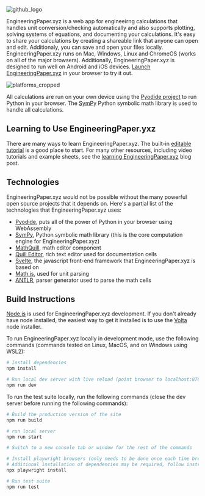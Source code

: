 ![github_logo](https://user-images.githubusercontent.com/6439649/212775436-497386bc-ff12-4d79-a994-057e6bcedb9d.svg)

EngineeringPaper.xyz is a web app for engineeirng calculations that handles unit conversion/checking automatically and also supports plotting, solving systems of equations, and documenting your calculations. It's easy to share your calculations by creating a shareable link that anyone can open and edit. Additionaly, you can save and open your files locally. EngineeringPaper.xzy runs on Mac, Windows, Linux and ChromeOS (works on all of the major browsers). Additionally, EngineeringPaper.xyz is designed to run well on Android and iOS devices. [Launch EngineeringPaper.xyz](https://EngineeringPaper.xyz) in your browser to try it out.

![platforms_cropped](https://user-images.githubusercontent.com/6439649/212774749-caab6190-7a45-4f04-a31c-ffdb6b6e4b96.png)

All calculations are run on your own device using the [Pyodide project](https://pyodide.org) to run Python in your browser. The 
[SymPy](https://www.sympy.org) Python symbolic math library is used to handle all calculations. 

## Learning to Use EngineeringPaper.yxz
There are many ways to learn EngineeringPaper.xyz. The built-in [editable tutorial](https://engineeringpaper.xyz/CUsUSuwHkHzNyButyCHEng) is a good place to start. For many other resources, including video tutorials and example sheets, see the 
[learning EngineeringPaper.xyz](https://blog.engineeringpaper.xyz/engineeringpaperxyz-tutorial) blog post.

## Technologies
EngineeringPaper.xyz would not be possible without the many powerful open source projects that it depends on. Here's a partial list of the technologies that EngineeringPaper.xyz uses:
* [Pyodide](https://pyodide.org), puts all of the power of Python in your browser using WebAssembly
* [SymPy](https://www.sympy.org), Python symbolic math library (this is the core computation engine for EngineeringPaper.xyz)
* [MathQuill](http://mathquill.com/), math editor component
* [Quill Editor](https://quilljs.com/), rich text editor used for documentation cells
* [Svelte](https://svelte.dev/), the javascript front-end framework that EngineeringPaper.xyz is based on
* [Math.js](https://mathjs.org/), used for unit parsing
* [ANTLR](https://www.antlr.org/), parser generator used to parse the math cells

## Build Instructions
[Node.js](https://nodejs.org) is used for EngineeringPaper.xyz development. If you don't already have node installed, the easiest way to get it installed is to use the [Volta](https://volta.sh/) node installer.

To run EngineeringPaper.xyz locally in development mode, use the following commands (commands tested on Linux, MacOS, and on Windows using WSL2):
``` bash
# Install dependencies
npm install

# Run local dev server with live reload (point browser to localhost:8788)
npm run dev
```
To run the test suite locally, run the following commands (close the dev server before running the following commands):
``` bash
# Build the production version of the site
npm run build

# run local server
npm run start

# Switch to a new console tab or window for the rest of the commands

# Install playwright browsers (only needs to be done once each time browsers need to be updated)
# Additional installation of dependencies may be required, follow instructions
npx playwright install

# Run test suite
npm run test
```
